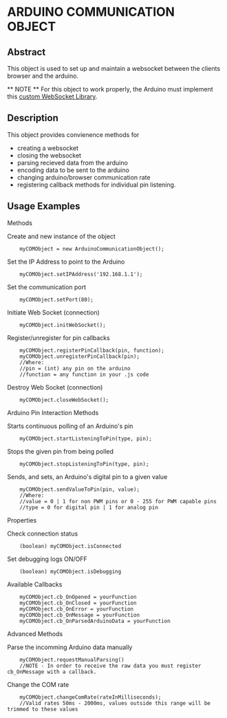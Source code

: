 ARDUINO COMMUNICATION OBJECT 
============================= 

Abstract
--------
This object is used to set up and maintain a websocket between the clients browser and the arduino.

** NOTE ** 
For this object to work properly, the Arduino must implement this [custom WebSocket Library](https://github.com/toms20/MMMP_COG/tree/master/Arduino/Non%20Standard%20Required%20Libraries/WebSocket).

Description
------------
This object provides convienence methods for
* creating a websocket
* closing the websocket
* parsing recieved data from the arduino
* encoding data to be sent to the arduino 
* changing arduino/browser communication rate
* registering callback methods for individual pin listening.


Usage Examples
---------------
<dl>
<dt>Methods</dt>
</dl>
Create and new instance of the object

        myCOMObject = new ArduinoCommunicationObject();

Set the IP Address to point to the Arduino
    
        
        myCOMObject.setIPAddress('192.168.1.1');
        

Set the communication port
    
        
        myCOMObject.setPort(80);
        
Initiate Web Socket (connection)
    
        
        myCOMObject.initWebSocket();
        

Register/unregister for pin callbacks
    
        
        myCOMObject.registerPinCallback(pin, function);
        myCOMObject.unregisterPinCallback(pin);
        //Where:
        //pin = (int) any pin on the arduino
        //function = any function in your .js code
        

Destroy Web Socket (connection)
    
        
        myCOMObject.closeWebSocket();
        
<dl>
<dt>Arduino Pin Interaction Methods</dt>
</dl>
Starts continuous polling of an Arduino's pin
    
        
        myCOMObject.startListeningToPin(type, pin);
        

Stops the given pin from being polled
    
        
        myCOMObject.stopListeningToPin(type, pin);
        

Sends, and sets, an Arduino's digital pin to a given value
    
        
        myCOMObject.sendValueToPin(pin, value);
        //Where:
        //value = 0 | 1 for non PWM pins or 0 - 255 for PWM capable pins
        //type = 0 for digital pin | 1 for analog pin
        
<dl>
<dt>Properties</dt>
</dl>
Check connection status
    
        
        (boolean) myCOMObject.isConnected
        

Set debugging logs ON/OFF
    
        
        (boolean) myCOMObject.isDebugging
        
<dl>
<dt>Available Callbacks</dt>
</dl>
        
        myCOMObject.cb_OnOpened = yourFunction
        myCOMObject.cb_OnClosed = yourFunction
        myCOMObject.cb_OnError = yourFunction
        myCOMObject.cb_OnMessage = yourFunction
        myCOMObject.cb_OnParsedArduinoData = yourFunction
        
<dl>
<dt>Advanced Methods</dt>
</dl>
Parse the incomming Arduino data manually
    
        
        myCOMObject.requestManualParsing()
        //NOTE - In order to receive the raw data you must register cb_OnMessage with a callback.
        

Change the COM rate 
    
        
        myCOMObject.changeComRate(rateInMilliseconds);
        //Valid rates 50ms - 2000ms, values outside this range will be trimmed to these values
        

